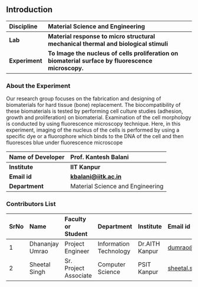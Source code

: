## Introduction


<b>Discipline | <b> Material Science and Engineering
:--|:--|
<b> Lab | <b> Material response to micro structural mechanical thermal and biological stimuli
<b> Experiment|     <b>   To Image the nucleus of cells proliferation on biomaterial surface by fluorescence microscopy.

### About the Experiment 

Our research group focuses on the fabrication and designing of biomaterials for hard tissue (bone) replacement. The biocompatibility of these biomaterials is tested by performing cell culture studies (adhesion, growth and proliferation) on biomaterial. Examination of the cell morphology is conducted by using fluorescence microscopy technique. Here, in this experiment, imaging of the nucleus of the cells is performed by using a specific dye or a fluorophore which binds to the DNA of the cell and then fluoresces blue under fluorescence microscope

<b>Name of Developer | <b> Prof. Kantesh Balani 
:--|:--|
<b> Institute | <b>  IIT Kanpur
<b> Email id|     <b>  kbalani@iitk.ac.in
<b> Department |  Material Science and Engineering

### Contributors List

SrNo | Name | Faculty or Student | Department| Institute | Email id
:--|:--|:--|:--|:--|:--|
1 | Dhananjay Umrao | Project Engineer | Information Technology | Dr.AITH Kanpur | dumrao@iitk.ac.in
2 | Sheetal Singh | Sr. Project Associate | Computer Science | PSIT Kanpur | sheetal.singh458@gmail.com
